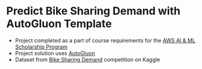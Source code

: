 # Predict Bike Sharing Demand with AutoGluon Template

- Project completed as a part of course requirements for the [AWS AI & ML Scholarship Program](https://aws.amazon.com/machine-learning/scholarship)
- Project solution uses [AutoGluon](https://auto.gluon.ai)
- Dataset from [Bike Sharing Demand](https://www.kaggle.com/competitions/bike-sharing-demand) competition on Kaggle
